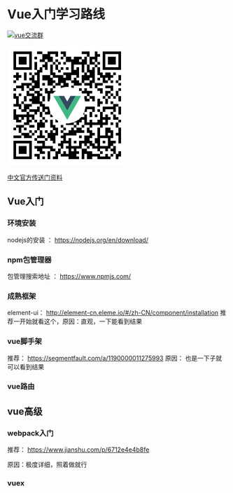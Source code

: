 # Vue入门学习路线

<a target="_blank" href="https://shang.qq.com/wpa/qunwpa?idkey=e2e26bca44bf0e16e015cc489cbb28439bb453d5447098c64d0a159ef8bdbcb1"><img border="0" src="https://pub.idqqimg.com/wpa/images/group.png" alt="vue交流群" title="vue交流群"></a>

![](qr.png)


[中文官方传送门资料](https://cn.vuejs.org/)

## Vue入门

### 环境安装

nodejs的安装 ： https://nodejs.org/en/download/

### npm包管理器

 包管理搜索地址 ： https://www.npmjs.com/

### 成熟框架
  
element-ui： http://element-cn.eleme.io/#/zh-CN/component/installation
推荐一开始就看这个，原因：直观，一下能看到结果


### vue脚手架

推荐： https://segmentfault.com/a/1190000011275993 原因： 也是一下子就可以看到结果

### vue路由


## vue高级

### webpack入门
推荐： https://www.jianshu.com/p/6712e4e4b8fe  

原因：极度详细，照着做就行

### vuex




